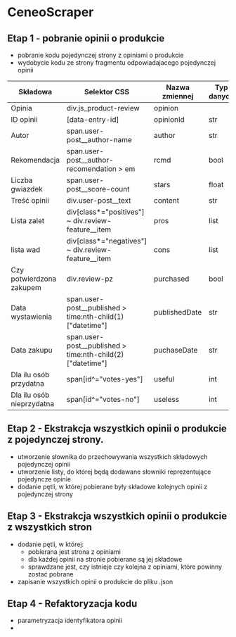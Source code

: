 # CeneoScraper

## Etap 1 - pobranie opinii o produkcie

- pobranie kodu pojedynczej strony z opiniami o produkcie
- wydobycie kodu ze strony fragmentu odpowiadajacego pojedynczej opinii

| Składowa                  | Selektor CSS                                                | Nazwa zmiennej | Typ danych |
| ------------------------- | ----------------------------------------------------------- | -------------- | ---------- |
| Opinia                    | div.js_product-review                                       | opinion        |
| ID opinii                 | [data-entry-id]                                             | opinionId      | str        |
| Autor                     | span.user-post\_\_author-name                               | author         | str        |
| Rekomendacja              | span.user-post\_\_author-recomendation > em                 | rcmd           | bool       |
| Liczba gwiazdek           | span.user-post\_\_score-count                               | stars          | float      |
| Treść opinii              | div.user-post\_\_text                                       | content        | str        |
| Lista zalet               | div[class*="positives"] ~ div.review-feature\_\_item        | pros           | list       |
| lista wad                 | div[class*="negatives"] ~ div.review-feature\_\_item        | cons           | list       |
| Czy potwierdzona zakupem  | div.review-pz                                               | purchased      | bool       |
| Data wystawienia          | span.user-post\_\_published > time:nth-child(1)["datetime"] | publishedDate  | str        |
| Data zakupu               | span.user-post\_\_published > time:nth-child(2)["datetime"] | puchaseDate    | str        |
| Dla ilu osób przydatna    | span[id^="votes-yes"]                                       | useful         | int        |
| Dla ilu osób nieprzydatna | span[id^="votes-no"]                                        | useless        | int        |

## Etap 2 - Ekstrakcja wszystkich opinii o produkcie z pojedynczej strony.
- utworzenie słownika do przechowywania wszystkich składowych pojedynczej opinii
- utworzenie listy, do której będą dodawane słowniki reprezentujące pojedyncze opinie
- dodanie pętli, w której pobierane były składowe kolejnych opinii z pojedynczej strony

## Etap 3 - Ekstrakcja wszystkich opinii o produkcie z wszystkich stron 
- dodanie pętli, w której:
    * pobierana jest strona z opiniami
    * dla każdej opinii na stronie pobierane są jej składowe 
    * sprawdzane jest, czy istnieje czy kolejna z opiniami, które powinny zostać pobrane
- zapisanie wszystkich opinii o produkcie do pliku .json

## Etap 4 - Refaktoryzacja kodu 
- parametryzacja identyfikatora opinii 
- 